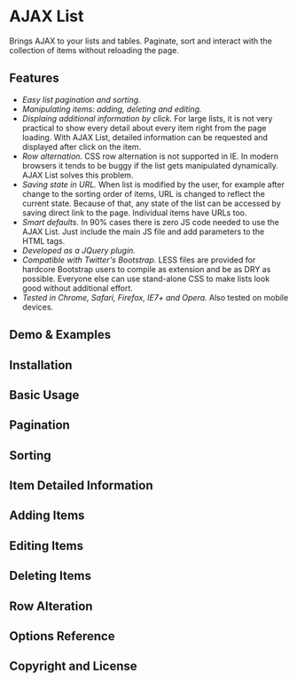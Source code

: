 AJAX List
=========

Brings AJAX to your lists and tables. Paginate, sort and interact with the collection of items without reloading the page.

Features
--------

* *Easy list pagination and sorting.*
* *Manipulating items: adding, deleting and editing.*
* *Displaing additional information by click.*
  For large lists, it is not very practical to show every detail about every item right from the page loading. With AJAX List, detailed information can be requested and displayed after click on the item.
* *Row alternation.*
  CSS row alternation is not supported in IE. In modern browsers it tends to be buggy if the list gets manipulated dynamically. AJAX List solves this problem.
* *Saving state in URL.*
  When list is modified by the user, for example after change to the sorting order of items, URL is changed to reflect the current state. Because of that, any state of the list can be accessed by saving direct link to the page. Individual items have URLs too.
* *Smart defaults.*
  In 90% cases there is zero JS code needed to use the AJAX List. Just include the main JS file and add parameters to the HTML tags.
* *Developed as a JQuery plugin.*
* *Compatible with Twitter's Bootstrap.*
  LESS files are provided for hardcore Bootstrap users to compile as extension and be as DRY as possible. Everyone else can use stand-alone CSS to make lists look good without additional effort.
* *Tested in Chrome, Safari, Firefox, IE7+ and Opera.*
  Also tested on mobile devices.

Demo & Examples
---------------

Installation
------------

Basic Usage
-----------

Pagination
----------

Sorting
-------

Item Detailed Information
-------------------------

Adding Items
------------

Editing Items
-------------

Deleting Items
-------------

Row Alteration
--------------

Options Reference
-----------------

Copyright and License
---------------------